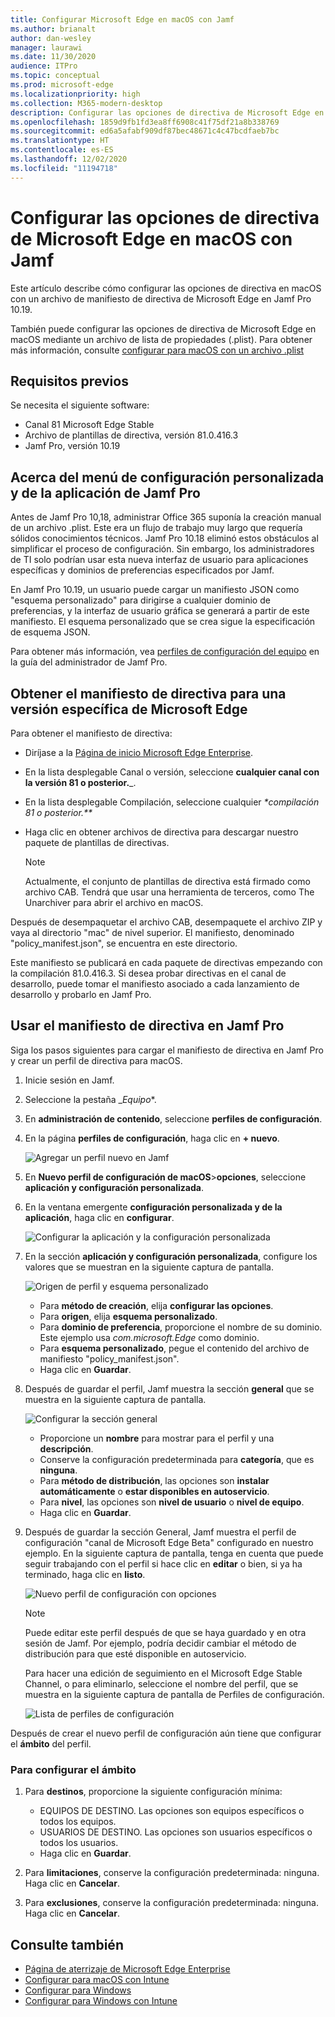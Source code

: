 ```yaml
---
title: Configurar Microsoft Edge en macOS con Jamf
ms.author: brianalt
author: dan-wesley
manager: laurawi
ms.date: 11/30/2020
audience: ITPro
ms.topic: conceptual
ms.prod: microsoft-edge
ms.localizationpriority: high
ms.collection: M365-modern-desktop
description: Configurar las opciones de directiva de Microsoft Edge en dispositivos Mac con Jamf
ms.openlocfilehash: 1859d9fb1fd3ea8ff6908c41f75df21a8b338769
ms.sourcegitcommit: ed6a5afabf909df87bec48671c4c47bcdfaeb7bc
ms.translationtype: HT
ms.contentlocale: es-ES
ms.lasthandoff: 12/02/2020
ms.locfileid: "11194718"
---
```

# Configurar las opciones de directiva de Microsoft Edge en macOS con Jamf

Este artículo describe cómo configurar las opciones de directiva en macOS con un archivo de manifiesto de directiva de Microsoft Edge en Jamf Pro 10.19.

También puede configurar las opciones de directiva de Microsoft Edge en macOS mediante un archivo de lista de propiedades (.plist). Para obtener más información, consulte [configurar para macOS con un archivo .plist](configure-microsoft-edge-on-mac.md)


## Requisitos previos

Se necesita el siguiente software:

- Canal 81 Microsoft Edge Stable
- Archivo de plantillas de directiva, versión 81.0.416.3
- Jamf Pro, versión 10.19

## Acerca del menú de configuración personalizada y de la aplicación de Jamf Pro

Antes de Jamf Pro 10,18, administrar Office 365 suponía la creación manual de un archivo .plist. Este era un flujo de trabajo muy largo que requería sólidos conocimientos técnicos. Jamf Pro 10.18 eliminó estos obstáculos al simplificar el proceso de configuración. Sin embargo, los administradores de TI solo podrían usar esta nueva interfaz de usuario para aplicaciones específicas y dominios de preferencias especificados por Jamf.

En Jamf Pro 10.19, un usuario puede cargar un manifiesto JSON como "esquema personalizado" para dirigirse a cualquier dominio de preferencias, y la interfaz de usuario gráfica se generará a partir de este manifiesto. El esquema personalizado que se crea sigue la especificación de esquema JSON.

Para obtener más información, vea [perfiles de configuración del equipo](https://jamf.it/computer-configuration-profiles) en la guía del administrador de Jamf Pro.

## Obtener el manifiesto de directiva para una versión específica de Microsoft Edge

Para obtener el manifiesto de directiva:

- Diríjase a la [Página de inicio Microsoft Edge Enterprise](https://aka.ms/EdgeEnterprise).
- En la lista desplegable Canal o versión, seleccione **cualquier canal con la versión 81 o posterior.**_.
- En la lista desplegable Compilación, seleccione cualquier _*compilación 81 o posterior.**_
- Haga clic en obtener archivos de directiva para descargar nuestro paquete de plantillas de directivas.

  > [!NOTE]
  > Actualmente, el conjunto de plantillas de directiva está firmado como archivo CAB. Tendrá que usar una herramienta de terceros, como The Unarchiver para abrir el archivo en macOS.

Después de desempaquetar el archivo CAB, desempaquete el archivo ZIP y vaya al directorio "mac" de nivel superior. El manifiesto, denominado "policy_manifest.json", se encuentra en este directorio.

Este manifiesto se publicará en cada paquete de directivas empezando con la compilación 81.0.416.3. Si desea probar directivas en el canal de desarrollo, puede tomar el manifiesto asociado a cada lanzamiento de desarrollo y probarlo en Jamf Pro.  

## Usar el manifiesto de directiva en Jamf Pro

Siga los pasos siguientes para cargar el manifiesto de directiva en Jamf Pro y crear un perfil de directiva para macOS.

1. Inicie sesión en Jamf.
2. Seleccione la pestaña _*Equipo**.
3. En **administración de contenido**, seleccione **perfiles de configuración**.
4. En la página **perfiles de configuración**, haga clic en **+ nuevo**.

   ![Agregar un perfil nuevo en Jamf](media/configure-microsoft-edge-on-mac-jamf/configure-macos-jamf-configuration-profiles.png)

5. En **Nuevo perfil de configuración de macOS**>**opciones**, seleccione **aplicación y configuración personalizada**.
6. En la ventana emergente **configuración personalizada y de la aplicación**, haga clic en **configurar**.

   ![Configurar la aplicación y la configuración personalizada](media/configure-microsoft-edge-on-mac-jamf/configure-macos-jamf-app-and-custom.png)

7. En la sección **aplicación y configuración personalizada**, configure los valores que se muestran en la siguiente captura de pantalla.

   ![Origen de perfil y esquema personalizado](media/configure-microsoft-edge-on-mac-jamf/configure-macos-jamf-app-and-custom-schema.png)

   - Para **método de creación**, elija **configurar las opciones**.
   - Para **origen**, elija **esquema personalizado**.
   - Para **dominio de preferencia**, proporcione el nombre de su dominio. Este ejemplo usa *com.microsoft.Edge* como dominio.
   - Para **esquema personalizado**, pegue el contenido del archivo de manifiesto "policy_manifest.json".
   - Haga clic en **Guardar**.

8. Después de guardar el perfil, Jamf muestra la sección **general** que se muestra en la siguiente captura de pantalla.

   ![Configurar la sección general](media/configure-microsoft-edge-on-mac-jamf/configure-macos-jamf-app-and-custom-general-setting.png)

   - Proporcione un **nombre** para mostrar para el perfil y una **descripción**.
   - Conserve la configuración predeterminada para **categoría**, que es **ninguna**.
   - Para **método de distribución**, las opciones son **instalar automáticamente** o **estar disponibles en autoservicio**.
   - Para **nivel**, las opciones son **nivel de usuario** o **nivel de equipo**.
   - Haga clic en **Guardar**.

9. Después de guardar la sección General, Jamf muestra el perfil de configuración "canal de Microsoft Edge Beta" configurado en nuestro ejemplo. En la siguiente captura de pantalla, tenga en cuenta que puede seguir trabajando con el perfil si hace clic en **editar** o bien, si ya ha terminado, haga clic en **listo**.

   ![Nuevo perfil de configuración con opciones](media/configure-microsoft-edge-on-mac-jamf/configure-macos-jamf-configuration-profiles-beta-channel.png)

   > [!NOTE]
   > Puede editar este perfil después de que se haya guardado y en otra sesión de Jamf. Por ejemplo, podría decidir cambiar el método de distribución para que esté disponible en autoservicio.

   Para hacer una edición de seguimiento en el Microsoft Edge Stable Channel, o para eliminarlo, seleccione el nombre del perfil, que se muestra en la siguiente captura de pantalla de Perfiles de configuración.

   ![Lista de perfiles de configuración](media/configure-microsoft-edge-on-mac-jamf/configure-macos-jamf-configuration-profiles-beta-channel-done.png)

Después de crear el nuevo perfil de configuración aún tiene que configurar el **ámbito** del perfil.

### Para configurar el ámbito

1. Para **destinos**, proporcione la siguiente configuración mínima:

   - EQUIPOS DE DESTINO. Las opciones son equipos específicos o todos los equipos.
   - USUARIOS DE DESTINO. Las opciones son usuarios específicos o todos los usuarios.
   - Haga clic en **Guardar**.
2. Para **limitaciones**, conserve la configuración predeterminada: ninguna. Haga clic en **Cancelar**.
3. Para **exclusiones**, conserve la configuración predeterminada: ninguna. Haga clic en **Cancelar**.

## Consulte también

- [Página de aterrizaje de Microsoft Edge Enterprise](https://aka.ms/EdgeEnterprise)
- [Configurar para macOS con Intune](configure-microsoft-edge-on-mac.md)
- [Configurar para Windows](configure-microsoft-edge.md)
- [Configurar para Windows con Intune](configure-edge-with-intune.md)
